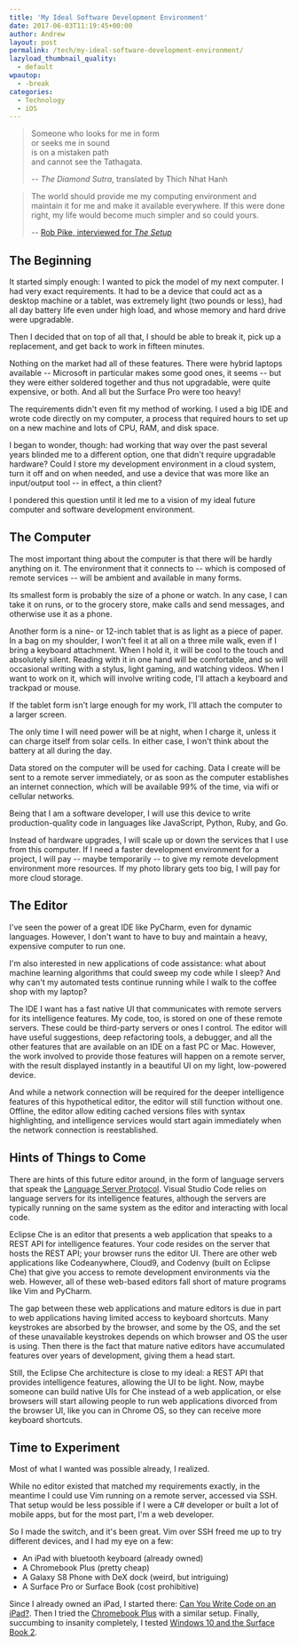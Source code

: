 ```yaml
---
title: 'My Ideal Software Development Environment'
date: 2017-06-03T11:19:45+00:00
author: Andrew
layout: post
permalink: /tech/my-ideal-software-development-environment/
lazyload_thumbnail_quality:
  - default
wpautop:
  - -break
categories:
  - Technology
  - iOS
---
```

> Someone who looks for me in form  
> or seeks me in sound  
> is on a mistaken path  
> and cannot see the Tathagata.  
>
> -- *The Diamond Sutra*, translated by Thich Nhat Hanh

> The world should provide me my computing environment and maintain it for me and make it available everywhere. If this were done right, my life would become much simpler and so could yours.
>
> -- [Rob Pike, interviewed for *The Setup*](https://usesthis.com/interviews/rob.pike/)

## The Beginning

It started simply enough: I wanted to pick the model of my next computer. I had very exact requirements. It had to be a device that could act as a desktop machine or a tablet, was extremely light (two pounds or less), had all day battery life even under high load, and whose memory and hard drive were upgradable.

Then I decided that on top of all that, I should be able to break it, pick up a replacement, and get back to work in fifteen minutes.

Nothing on the market had all of these features. There were hybrid laptops available -- Microsoft in particular makes some good ones, it seems -- but they were either soldered together and thus not upgradable, were quite expensive, or both. And all but the Surface Pro were too heavy!

The requirements didn't even fit my method of working. I used a big IDE and wrote code directly on my computer, a process that required hours to set up on a new machine and lots of CPU, RAM, and disk space.

I began to wonder, though: had working that way over the past several years blinded me to a different option, one that didn't require upgradable hardware? Could I store my development environment in a cloud system, turn it off and on when needed, and use a device that was more like an input/output tool -- in effect, a thin client?

I pondered this question until it led me to a vision of my ideal future computer and software development environment.

## The Computer

The most important thing about the computer is that there will be hardly anything on it. The environment that it connects to -- which is composed of remote services -- will be ambient and available in many forms.

Its smallest form is probably the size of a phone or watch. In any case, I can take it on runs, or to the grocery store, make calls and send messages, and otherwise use it as a phone.

Another form is a nine- or 12-inch tablet that is as light as a piece of paper. In a bag on my shoulder, I won't feel it at all on a three mile walk, even if I bring a keyboard attachment. When I hold it, it will be cool to the touch and absolutely silent. Reading with it in one hand will be comfortable, and so will occasional writing with a stylus, light gaming, and watching videos. When I want to work on it, which will involve writing code, I'll attach a keyboard and trackpad or mouse.

If the tablet form isn't large enough for my work, I'll attach the computer to a larger screen.

The only time I will need power will be at night, when I charge it, unless it can charge itself from solar cells. In either case, I won't think about the battery at all during the day.

Data stored on the computer will be used for caching. Data I create will be sent to a remote server immediately, or as soon as the computer establishes an internet connection, which will be available 99% of the time, via wifi or cellular networks.

Being that I am a software developer, I will use this device to write production-quality code in languages like JavaScript, Python, Ruby, and Go.

Instead of hardware upgrades, I will scale up or down the services that I use from this computer. If I need a faster development environment for a project, I will pay -- maybe temporarily -- to give my remote development environment more resources. If my photo library gets too big, I will pay for more cloud storage.

## The Editor

I've seen the power of a great IDE like PyCharm, even for dynamic languages. However, I don't want to have to buy and maintain a heavy, expensive computer to run one.

I'm also interested in new applications of code assistance: what about machine learning algorithms that could sweep my code while I sleep? And why can't my automated tests continue running while I walk to the coffee shop with my laptop?

The IDE I want has a fast native UI that communicates with remote servers for its intelligence features. My code, too, is stored on one of these remote servers. These could be third-party servers or ones I control. The editor will have useful suggestions, deep refactoring tools, a debugger, and all the other features that are available on an IDE on a fast PC or Mac. However, the work involved to provide those features will happen on a remote server, with the result displayed instantly in a beautiful UI on my light, low-powered device.

And while a network connection will be required for the deeper intelligence features of this hypothetical editor, the editor will still function without one. Offline, the editor allow editing cached versions files with syntax highlighting, and intelligence services would start again immediately when the network connection is reestablished.

## Hints of Things to Come

There are hints of this future editor around, in the form of language servers that speak the [Language Server Protocol](http://langserver.org/). Visual Studio Code relies on language servers for its intelligence features, although the servers are typically running on the same system as the editor and interacting with local code.

Eclipse Che is an editor that presents a web application that speaks to a REST API for intelligence features. Your code resides on the server that hosts the REST API; your browser runs the editor UI. There are other web applications like Codeanywhere, Cloud9, and Codenvy (built on Eclipse Che) that give you access to remote development environments via the web. However, all of these web-based editors fall short of mature programs like Vim and PyCharm.

The gap between these web applications and mature editors is due in part to web applications having limited access to keyboard shortcuts. Many keystrokes are absorbed by the browser, and some by the OS, and the set of these unavailable keystrokes depends on which browser and OS the user is using. Then there is the fact that mature native editors have accumulated features over years of development, giving them a head start.

Still, the Eclipse Che architecture is close to my ideal: a REST API that provides intelligence features, allowing the UI to be light. Now, maybe someone can build native UIs for Che instead of a web application, or else browsers will start allowing people to run web applications divorced from the browser UI, like you can in Chrome OS, so they can receive more keyboard shortcuts.

## Time to Experiment

Most of what I wanted was possible already, I realized.

While no editor existed that matched my requirements exactly, in the meantime I could use Vim running on a remote server, accessed via SSH. That setup would be less possible if I were a C# developer or built a lot of mobile apps, but for the most part, I'm a web developer.

So I made the switch, and it's been great. Vim over SSH freed me up to try different devices, and I had my eye on a few:

* An iPad with bluetooth keyboard (already owned)
* A Chromebook Plus (pretty cheap)
* A Galaxy S8 Phone with DeX dock (weird, but intriguing)
* A Surface Pro or Surface Book (cost prohibitive)

Since I already owned an iPad, I started there: [Can You Write Code on an iPad?](/tech/can-you-write-code-on-an-ipad/). Then I tried the [Chromebook Plus](/technology/can-you-code-on-a-chromebook-plus/) with a similar setup. Finally, succumbing to insanity completely, I tested [Windows 10 and the Surface Book 2](https://andrewbrookins.com/technology/using-windows-10-and-the-surface-book-2-for-web-development/).
